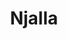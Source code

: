 ---
title: Njalla
description: Buy domain names & VPS with Bitcoin.
homepage: https://njal.la/
altFor: ['gandi', 'namecheap', 'libertyvps']
---